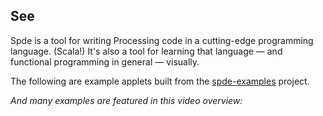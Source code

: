 See
---

Spde is a tool for writing Processing code in a cutting-edge
programming language. (Scala!) It's also a tool for learning that
language — and functional programming in general — visually.

The following are example applets built from the [spde-examples] project.

[spde-examples]:http://github.com/n8han/spde-examples#readme

*And many examples are featured in this video overview:*

<object width="469" height="264"><param name="allowfullscreen" value="true" /><param name="allowscriptaccess" value="always" /><param name="movie" value="http://vimeo.com/moogaloop.swf?clip_id=11359208&amp;server=vimeo.com&amp;show_title=1&amp;show_byline=1&amp;show_portrait=0&amp;color=ffffff&amp;fullscreen=1" /><embed src="http://vimeo.com/moogaloop.swf?clip_id=11359208&amp;server=vimeo.com&amp;show_title=1&amp;show_byline=1&amp;show_portrait=0&amp;color=ffffff&amp;fullscreen=1" type="application/x-shockwave-flash" allowfullscreen="true" allowscriptaccess="always" width="469" height="264"></embed></object>
